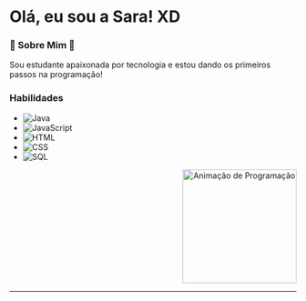 # Olá, eu sou a Sara! XD

### **🌼 Sobre Mim 🌼**
Sou estudante apaixonada por tecnologia e estou dando os primeiros passos na programação! 

### **Habilidades**
- ![Java](https://img.shields.io/badge/Java-Iniciante-yellow) 
- ![JavaScript](https://img.shields.io/badge/JavaScript-Intermediário-blue) 
- ![HTML](https://img.shields.io/badge/HTML-Intermediário-orange) 
- ![CSS](https://img.shields.io/badge/CSS-Intermediário-purple) 
- ![SQL](https://img.shields.io/badge/SQL-Iniciante-lightgrey) 

<p align="right">
    <img src="https://i.picasion.com/pic92/ea4b7c5a13ee97a1cd9f570b6260ac3c.gif" alt="Animação de Programação" width="200" />
</p>

---
